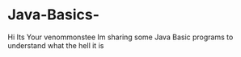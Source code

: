 # Java-Basics-
Hi Its Your venommonstee Im sharing some Java Basic programs to understand what the hell it is 
